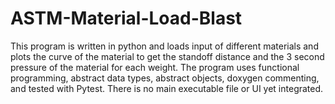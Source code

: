 # ASTM-Material-Load-Blast
This program is written in python and loads input of different materials and plots the curve of the material to get the standoff distance and the 3 second pressure of the material for each weight. The program uses functional programming, abstract data types, abstract objects, doxygen commenting, and tested with Pytest.  There is no main executable file or UI yet integrated.
